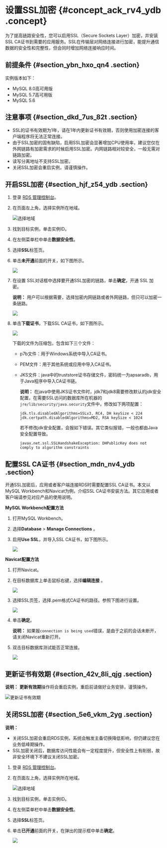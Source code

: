 # 设置SSL加密 {#concept_ack_rv4_ydb .concept}

为了提高链路安全性，您可以启用SSL（Secure Sockets Layer）加密，并安装SSL CA证书到需要的应用服务。SSL在传输层对网络连接进行加密，能提升通信数据的安全性和完整性，但会同时增加网络连接响应时间。

## 前提条件 {#section_ybn_hxo_qn4 .section}

实例版本如下：

-   MySQL 8.0高可用版
-   MySQL 5.7高可用版
-   MySQL 5.6

## 注意事项 {#section_dkd_7us_82t .section}

-   SSL的证书有效期为1年，请在1年内更新证书有效期，否则使用加密连接的客户端程序将无法正常连接。
-   由于SSL加密的固有缺陷，启用SSL加密会显著增加CPU使用率，建议您仅在外网链路有加密需求的时候启用SSL加密。内网链路相对较安全，一般无需对链路加密。
-   读写分离地址不支持SSL加密。
-   关闭SSL加密会重启实例，请谨慎操作。

## 开启SSL加密 {#section_hjf_z54_ydb .section}

1.  登录 [RDS 管理控制台](https://rds.console.aliyun.com/)。
2.  在页面左上角，选择实例所在地域。

    ![选择地域](http://static-aliyun-doc.oss-cn-hangzhou.aliyuncs.com/assets/img/7814/156695650836543_zh-CN.png)

3.  找到目标实例，单击实例ID。
4.  在左侧菜单栏中单击**数据安全性**。
5.  选择**SSL**标签页。
6.  单击**未开通**前面的开关，如下图所示。

    ![](http://static-aliyun-doc.oss-cn-hangzhou.aliyuncs.com/assets/img/7949/15669565084147_zh-CN.png)

7.  在设置 SSL对话框中选择要开通SSL加密的链路，单击**确定**，开通 SSL 加密。

    **说明：** 用户可以根据需要，选择加密内网链路或者外网链路，但只可以加密一条链路。

    ![](http://static-aliyun-doc.oss-cn-hangzhou.aliyuncs.com/assets/img/7949/15669565084148_zh-CN.png)

8.  单击**下载证书**，下载SSL CA证书，如下图所示。

    ![](http://static-aliyun-doc.oss-cn-hangzhou.aliyuncs.com/assets/img/7949/15669565084149_zh-CN.png)

    下载的文件为压缩包，包含如下三个文件：

    -   p7b文件：用于Windows系统中导入CA证书。

    -   PEM文件：用于其他系统或应用中导入CA证书。

    -   JKS文件：java中的truststore证书存储文件，密码统一为apsaradb，用于Java程序中导入CA证书链。

        **说明：** 在java中使用JKS证书文件时，jdk7和jdk8需要修改默认的jdk安全配置，在需要SSL访问的数据库所在机器的`jre/lib/security/java.security`文件中，修改如下两项配置：

        ``` {#codeblock_6ts_vfz_9m4}
        jdk.tls.disabledAlgorithms=SSLv3, RC4, DH keySize < 224
        jdk.certpath.disabledAlgorithms=MD2, RSA keySize < 1024
        ```

        若不修改jdk安全配置，会报如下错误。其它类似报错，一般也都由Java安全配置导致。

        ``` {#codeblock_r1z_mnu_pt1}
        javax.net.ssl.SSLHandshakeException: DHPublicKey does not comply to algorithm constraints
        ```


## 配置SSL CA证书 {#section_mdn_nv4_ydb .section}

开通SSL加密后，应用或者客户端连接RDS时需要配置SSL CA证书。本文以MySQL Workbench和Navicat为例，介绍SSL CA证书安装方法。其它应用或者客户端请参见对应产品的使用说明。

**MySQL Workbench配置方法**

1.  打开MySQL Workbench。
2.  选择**Database** \> **Manage Connections** 。
3.  启用**Use SSL**，并导入SSL CA证书，如下图所示。

    ![](http://static-aliyun-doc.oss-cn-hangzhou.aliyuncs.com/assets/img/7949/15669565084150_zh-CN.png)


**Navicat配置方法**

1.  打开Navicat。
2.  在目标数据库上单击鼠标右键，选择**编辑连接** 。

    ![](http://static-aliyun-doc.oss-cn-hangzhou.aliyuncs.com/assets/img/41826/156695650852885_zh-CN.png)

3.  选择SSL页签，选择.pem格式CA证书的路径。参照下图进行设置。

    ![](http://static-aliyun-doc.oss-cn-hangzhou.aliyuncs.com/assets/img/41826/156695650852887_zh-CN.png)

4.  单击**确定**。

    **说明：** 如果报`connection is being used`错误，是由于之前的会话未断开，请关闭Navicat重新打开。

5.  双击目标数据库测试能否正常连接。

    ![](http://static-aliyun-doc.oss-cn-hangzhou.aliyuncs.com/assets/img/41826/156695650852889_zh-CN.png)


## 更新证书有效期 {#section_42v_8li_qjg .section}

**说明：** **更新有效期**操作将会重启实例，重启前请做好业务安排，谨慎操作。

![更新证书有效期](http://static-aliyun-doc.oss-cn-hangzhou.aliyuncs.com/assets/img/7949/156695650845367_zh-CN.png)

## 关闭SSL加密 {#section_5e6_vkm_2yg .section}

**说明：** 

-   关闭SSL加密会重启RDS实例，系统会触发主备切换降低影响，但仍建议您在业务低峰期操作。
-   SSL加密关闭后，数据库访问性能会有一定程度提升，但安全性上有削弱，故非安全环境下不建议关闭SSL加密。

1.  登录 [RDS 管理控制台](https://rds.console.aliyun.com/)。
2.  在页面左上角，选择实例所在地域。

    ![选择地域](http://static-aliyun-doc.oss-cn-hangzhou.aliyuncs.com/assets/img/7814/156695650836543_zh-CN.png)

3.  找到目标实例，单击实例ID。
4.  在左侧菜单栏中单击**数据安全性**。
5.  选择**SSL**标签页。
6.  单击**已开通**前面的开关，在弹出的提示框中单击**确定**。

    ![](http://static-aliyun-doc.oss-cn-hangzhou.aliyuncs.com/assets/img/41826/156695650857405_zh-CN.png)


